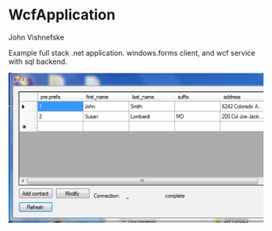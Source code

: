WcfApplication
==============
John Vishnefske

Example full stack .net application. windows.forms client, and wcf service with sql backend.


![screenshot](screenshot.png)
